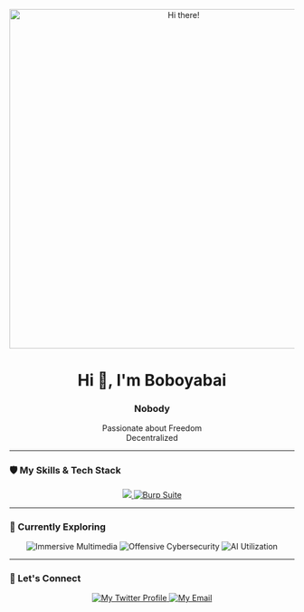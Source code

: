 <p align="center">
  <img src="[YOUR_HEADER_IMAGE_LINK]" alt="Hi there!" width="600"/>
</p>

<div id="user-content-toc" align="center">
  <h1 align="center">Hi 👋, I'm Boboyabai</h1>
  <h3 align="center">Nobody</h3>
  <p align="center">
    Passionate about Freedom<br/>
    Decentralized
  </p>
</div>

---

### 🛡️ My Skills & Tech Stack

<p align="center">
  <a href="https://skillicons.dev">
    <img src="https://skillicons.dev/icons?i=kali,python,bash,docker,git,linux,postman" />
  </a>
  <a href="https://portswigger.net/burp" target="_blank">
    <img src="https://img.shields.io/badge/Burp%20Suite-FF6633?style=for-the-badge&logo=burpsuite&logoColor=white" alt="Burp Suite"/>
  </a>
</p>

---

### 🔭 Currently Exploring

<p align="center">
  <img src="https://img.shields.io/badge/Immersive%20Multimedia-8A2BE2?style=for-the-badge" alt="Immersive Multimedia"/>
  <img src="https://img.shields.io/badge/Offensive%20Cybersecurity-DC143C?style=for-the-badge" alt="Offensive Cybersecurity"/>
  <img src="https://img.shields.io/badge/AI%20Utilization-00BFFF?style=for-the-badge" alt="AI Utilization"/>
</p>

---

### 🔗 Let's Connect

<p align="center">
  <a href="[YOUR_TWITTER_PROFILE_LINK]" target="_blank">
    <img src="https://img.shields.io/badge/Twitter-1DA1F2?style=for-the-badge&logo=twitter&logoColor=white" alt="My Twitter Profile"/>
  </a>
  <a href="mailto:[YOUR_EMAIL_ADDRESS]" target="_blank">
    <img src="https://img.shields.io/badge/Gmail-D14836?style=for-the-badge&logo=gmail&logoColor=white" alt="My Email"/>
  </a>
</p>